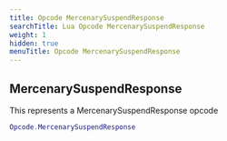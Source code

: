 ```yaml
---
title: Opcode MercenarySuspendResponse
searchTitle: Lua Opcode MercenarySuspendResponse
weight: 1
hidden: true
menuTitle: Opcode MercenarySuspendResponse
---
```

## MercenarySuspendResponse

This represents a MercenarySuspendResponse opcode
```lua
Opcode.MercenarySuspendResponse
```